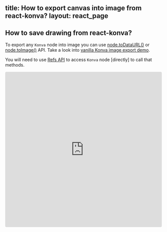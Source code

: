 title: How to export canvas into image from react-konva?
layout: react_page
---

## How to save drawing from react-konva?

To export any `Konva` node into image you can use [node.toDataURL()](/api/Konva.Node.html#toDataURL) or [node.toImage()](https://konvajs.org/api/Konva.Node.html#toImage) API. Take a look into [vanilla Konva image export demo](https://konvajs.org/docs/data_and_serialization/Stage_Data_URL.html).

You will need to use [Refs API](/docs/react/Access_Konva_Nodes.html) to access `Konva` node [directly] to call that methods.

<iframe src="https://codesandbox.io/embed/github/konvajs/site/tree/master/react-demos/image-export?hidenavigation=1&view=split&fontsize=10" style="width:100%; height:500px; border:0; border-radius: 4px; overflow:hidden;" sandbox="allow-modals allow-forms allow-popups allow-scripts allow-same-origin"></iframe>



